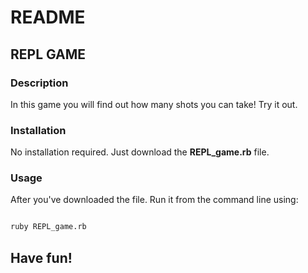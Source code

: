 # README 

## REPL GAME

### Description

In this game you will find out how many shots you can take! Try it out.

### Installation 

 No installation required. Just download the **REPL_game.rb** file.

### Usage

After you've downloaded the file. Run it from the command line using:

```bash

ruby REPL_game.rb

```

## Have fun!

